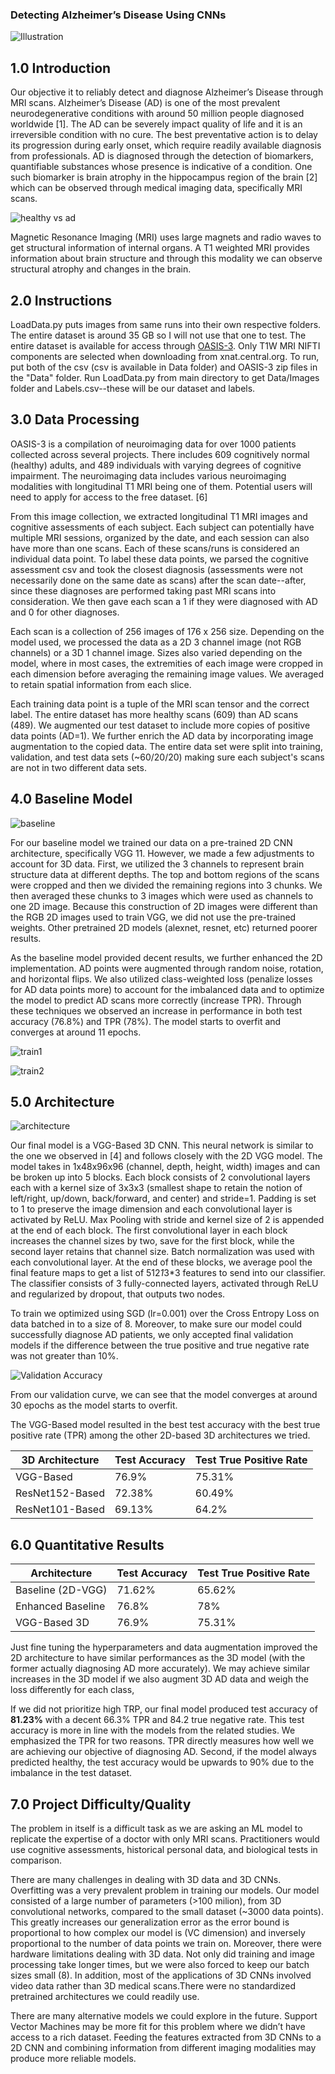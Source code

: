 ### Detecting Alzheimer’s Disease Using CNNs

![Illustration](https://lh4.googleusercontent.com/iBaQAtsTKfKx1YJlZHdhJDeps7e4HjEIZ8WdjHcgtmeKbqVzDlo75OwHu707RoJX7xD5g6vKLqfN244mfIT9x2eaCwB3lX7d-kY5YeDJr5tky6MXxXtsaVouQF2HirP87Fc3T84Q)

## 1.0 Introduction

Our objective it to reliably detect and diagnose Alzheimer’s Disease through MRI scans. Alzheimer’s Disease (AD) is one of the most prevalent neurodegenerative conditions with around 50 million people diagnosed worldwide [1]. The AD can be severely impact quality of life and it is an irreversible condition with no cure. The best preventative action is to delay its progression during early onset, which require readily available diagnosis from professionals. AD is diagnosed through the detection of biomarkers, quantifiable substances whose presence is indicative of a condition. One such biomarker is brain atrophy in the hippocampus region of the brain [2] which can be observed through medical imaging data, specifically MRI scans.

![healthy vs ad](https://lh6.googleusercontent.com/epBGnhx10D1TcgZDeuayp57vTo5BNE6HcUxp97lz9kVa3Bcv0oIRNVN6WnbrkbRemb3JVWKMXJ871Qhh_F-PN4nLsiKBeZyiB08HLV6m)

Magnetic Resonance Imaging (MRI) uses large magnets and radio waves to get structural information of internal organs. A T1 weighted MRI provides information about brain structure and through this modality we can observe structural atrophy and changes in the brain.

## 2.0 Instructions

LoadData.py puts images from same runs into their own respective folders. 
The entire dataset is around 35 GB so I will not use that one to test. The entire dataset is available for access through [OASIS-3](https://www.oasis-brains.org). Only T1W MRI NIFTI components are selected when downloading from xnat.central.org.
To run, put both of the csv (csv is available in Data folder) and OASIS-3 zip files in the "Data" folder.
Run LoadData.py from main directory to get Data/Images folder and Labels.csv--these will be our dataset and labels.

## 3.0 Data Processing

OASIS-3 is a compilation of neuroimaging data for over 1000 patients collected across several projects. There includes 609 cognitively normal (healthy) adults, and 489 individuals with varying degrees of cognitive impairment. The neuroimaging data includes various neuroimaging modalities with longitudinal T1 MRI being one of them. Potential users will need to apply for access to the free dataset. [6]

From this image collection, we extracted longitudinal T1 MRI images and cognitive assessments of each subject. Each subject can potentially have multiple MRI sessions, organized by the date, and each session can also have more than one scans. Each of these scans/runs is considered an individual data point. To label these data points, we parsed the cognitive assessment csv and took the closest diagnosis (assessments were not necessarily done on the same date as scans) after the scan date--after, since these diagnoses are performed taking past MRI scans into consideration. We then gave each scan a 1 if they were diagnosed with AD and 0 for other diagnoses.

Each scan is a collection of 256 images of 176 x 256 size. Depending on the model used, we processed the data as a 2D 3 channel image (not RGB channels) or a 3D 1 channel image. Sizes also varied depending on the model, where in most cases, the extremities of each image were cropped in each dimension before averaging the remaining image values. We averaged to retain spatial information from each slice.

Each training data point is a tuple of the MRI scan tensor and the correct label. The entire dataset has more healthy scans (609) than AD scans (489). We augmented our test dataset to include more copies of positive data points (AD=1). We further enrich the AD data by incorporating image augmentation to the copied data. The entire data set were split into training, validation, and test data sets (~60/20/20) making sure each subject's scans are not in two different data sets.

## 4.0 Baseline Model

![baseline](https://lh4.googleusercontent.com/h1qIqPcEVc1SFZyDhuqi6vgoLqtcxaQP-2dHRaZB-Gpf18A3IeDJ00aa84bZHafsuXhskcVXBKRJFTiJc0t_IvUsDighLufs0np47DEbvzjfoog_TDTjkcqf0KbYo-EoehtK711B)

For our baseline model we trained our data on a pre-trained 2D CNN architecture, specifically VGG 11. However, we made a few adjustments to account for 3D data. First, we utilized the 3 channels to represent brain structure data at different depths. The top and bottom regions of the scans were cropped and then we divided the remaining regions into 3 chunks. We then averaged these chunks to 3 images which were used as channels to one 2D image. Because this construction of 2D images were different than the RGB 2D images used to train VGG, we did not use the pre-trained weights. Other pretrained 2D models (alexnet, resnet, etc) returned poorer results. 

As the baseline model provided decent results, we further enhanced the 2D implementation. AD points were augmented through random noise, rotation, and horizontal flips. We also utilized class-weighted loss (penalize losses for AD data points more) to account for the imbalanced data and to optimize the model to predict AD scans more correctly (increase TPR). Through these techniques we observed an increase in performance in both test accuracy (76.8%) and TPR (78%). The model starts to overfit and converges at around 11 epochs.

![train1](https://lh3.googleusercontent.com/X4fo6L007RJkkfvuQu1iktLXusepDJrAXRssaf6R2CmOvNVCZiACwIOx9zJEJzwX2fSgF_oyGCfixtMUZxvBRs2ODJNcNdxyqV3PkvZooKRqGKts3YE3exW4jKwKzV_9eF3QJ1p-)

![train2](https://lh3.googleusercontent.com/Bflpl4HC5o_IGhENCCIjZYUGupwM-1bRMUMzhSJFEpO_8-GWIVV_heZVZoq9fyTO36WvAdMsyUIag4BsI8VjPZySRuh815EhY7qKe-dPXNaw-meqEGsoy0i6vXNhvYToShczqKTm)

## 5.0 Architecture

![architecture](https://lh6.googleusercontent.com/wtLlW3B4JSgRQG9pQrOxNCQbg7R025hWkWysPqg1T8dbZydCU2lAi1rSC8LHnjKiG20hnXHGLq1iuSjLUeGR9FwTtil-XsIuYs2P2Hm83s18rRkySIx3nuYIfqLwEIv1ttxJOwEC)

Our final model is a VGG-Based 3D CNN. This neural network is similar to the one we observed in [4] and follows closely with the 2D VGG model. The model takes in 1x48x96x96 (channel, depth, height, width) images and can be broken up into 5 blocks. Each block consists of 2 convolutional layers each with a kernel size of 3x3x3 (smallest shape to retain the notion of left/right, up/down, back/forward, and center) and stride=1. Padding is set to 1 to preserve the image dimension and each convolutional layer is activated by ReLU.  Max Pooling with stride and kernel size of 2 is appended at the end of each block. The first convolutional layer in each block increases the channel sizes by two, save for the first block, while the second layer retains that channel size. Batch normalization was used with each convolutional layer. At the end of these blocks, we average pool the final feature maps to get a list of 512*1*3*3 features to send into our classifier. The classifier consists of 3 fully-connected layers, activated through ReLU and regularized by dropout, that outputs two nodes.

To train we optimized using SGD (lr=0.001) over the Cross Entropy Loss on data batched in to a size of 8. Moreover, to make sure our model could successfully diagnose AD patients, we only accepted final validation models if the difference between the true positive and true negative rate was not greater than 10%.

![Validation Accuracy](https://lh3.googleusercontent.com/MiJdyPqnoHkyUTrGJ1qQHmFHOhwAxeHbPQVAr2kHQyGDAVxGLqj9UXPrwdn7sAUStmIYXYgOLVTz3st7neT-brk4pPBWCmYfLBmifXttP5uOzW3sDTknlkAPTYRodYGFat1ULKSW)

From our validation curve, we can see that the model converges at around 30 epochs as the model starts to overfit.

The VGG-Based model resulted in the best test accuracy with the best true positive rate (TPR) among the other 2D-based 3D architectures we tried. 

| 3D Architecture | Test Accuracy | Test True Positive Rate |
| --------------- | ------------- | ----------------------- |
| VGG-Based       | 76.9%         | 75.31% |
| ResNet152-Based | 72.38%        |   60.49% |
| ResNet101-Based | 69.13%        |    64.2% |

## 6.0 Quantitative Results

| Architecture | Test Accuracy | Test True Positive Rate |
| --------------- | ------------- | ----------------------- |
| Baseline (2D-VGG)       | 71.62%         | 65.62% |
| Enhanced Baseline | 76.8%        |   78% |
| VGG-Based 3D| 76.9%        |    75.31% |

Just fine tuning the hyperparameters and data augmentation improved the 2D architecture to have similar performances as the 3D model (with the former actually diagnosing AD more accurately). We may achieve similar increases in the 3D model if we also augment 3D AD data and weigh the loss differently for each class,

If we did not prioritize high TRP, our final model produced test accuracy of **81.23%** with a decent 66.3% TPR and 84.2 true negative rate. This test accuracy is more in line with the models from the related studies. We emphasized the TPR for two reasons. TPR directly measures how well we are achieving our objective of diagnosing AD. Second, if the model always predicted healthy, the test accuracy would be upwards to 90% due to the imbalance in the test dataset.

## 7.0 Project Difficulty/Quality

The problem in itself is a difficult task as we are asking an ML model to replicate the expertise of a doctor with only MRI scans. Practitioners would use cognitive assessments, historical personal data, and biological tests in comparison.

There are many challenges in dealing with 3D data and 3D CNNs. Overfitting was a very prevalent problem in training our models. Our model consisted of a large number of parameters (>100 milion), from 3D convolutional networks, compared to the small dataset (~3000 data points). This greatly increases our generalization error as the error bound is proportional to how complex our model is (VC dimension) and inversely proportional to the number of data points we train on. Moreover, there were hardware limitations dealing with 3D data. Not only did training and image processing take longer times, but we were also forced to keep our batch sizes small (8). In addition, most of the applications of 3D CNNs involved video data rather than 3D medical scans.There were no standardized pretrained architectures we could readily use. 

There are many alternative models we could explore in the future. Support Vector Machines may be more fit for this problem where we didn’t have access to a rich dataset. Feeding the features extracted from 3D CNNs to a 2D CNN and combining information from different imaging modalities may produce more reliable models.
